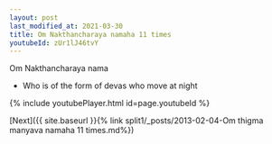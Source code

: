 ```yaml
---
layout: post
last_modified_at: 2021-03-30
title: Om Nakthancharaya namaha 11 times
youtubeId: zUr1lJ46tvY
---
```

 
 
Om Nakthancharaya nama 
 
 -  Who is of the form of devas who move at night 
 
  
 
  
 
 
 
 
 
 


{% include youtubePlayer.html id=page.youtubeId %}
 
[Next]({{ site.baseurl }}{% link  split1/_posts/2013-02-04-Om thigma manyava namaha 11 times.md%})
 
